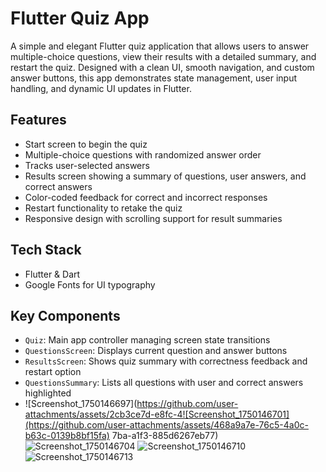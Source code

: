 
# Flutter Quiz App

A simple and elegant Flutter quiz application that allows users to answer multiple-choice questions, view their results with a detailed summary, and restart the quiz.
Designed with a clean UI, smooth navigation, and custom answer buttons, this app demonstrates state management, user input handling, and dynamic UI updates in Flutter.

## Features

* Start screen to begin the quiz
* Multiple-choice questions with randomized answer order
* Tracks user-selected answers
* Results screen showing a summary of questions, user answers, and correct answers
* Color-coded feedback for correct and incorrect responses
* Restart functionality to retake the quiz
* Responsive design with scrolling support for result summaries

## Tech Stack

* Flutter & Dart
* Google Fonts for UI typography

## Key Components

* `Quiz`: Main app controller managing screen state transitions
* `QuestionsScreen`: Displays current question and answer buttons
* `ResultsScreen`: Shows quiz summary with correctness feedback and restart option
* `QuestionsSummary`: Lists all questions with user and correct answers highlighted
* ![Screenshot_1750146697](https://github.com/user-attachments/assets/2cb3ce7d-e8fc-4![Screenshot_1750146701](https://github.com/user-attachments/assets/468a9a7e-76c5-4a0c-b63c-0139b8bf15fa)
7ba-a1f3-885d6267eb77)
![Screenshot_1750146704](https://github.com/user-attachments/assets/fe261b6e-6283-452a-8362-021986f6a4e4)
![Screenshot_1750146710](https://github.com/user-attachments/assets/dddb8c76-5173-451a-9867-69c972cead53)
![Screenshot_1750146713](https://github.com/user-attachments/assets/10c9c68c-c9ea-47d3-a54c-c2a7669ea9df)



